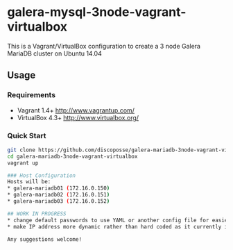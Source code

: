 galera-mysql-3node-vagrant-virtualbox
=====================================

This is a Vagrant/VirtualBox configuration to create a 3 node Galera MariaDB cluster on Ubuntu 14.04

## Usage
### Requirements
* Vagrant 1.4+ http://www.vagrantup.com/
* VirtualBox 4.3+ http://www.virtualbox.org/

### Quick Start
```bash
git clone https://github.com/discoposse/galera-mariadb-3node-vagrant-virtualbox.git
cd galera-mariadb-3node-vagrant-virtualbox
vagrant up

### Host Configuration
Hosts will be:
* galera-mariadb01 (172.16.0.150)
* galera-mariadb02 (172.16.0.151)
* galera-mariadb03 (172.16.0.152)

## WORK IN PROGRESS
* change default passwords to use YAML or another config file for easier customization 
* make IP address more dynamic rather than hard coded as it currently is

Any suggestions welcome! 